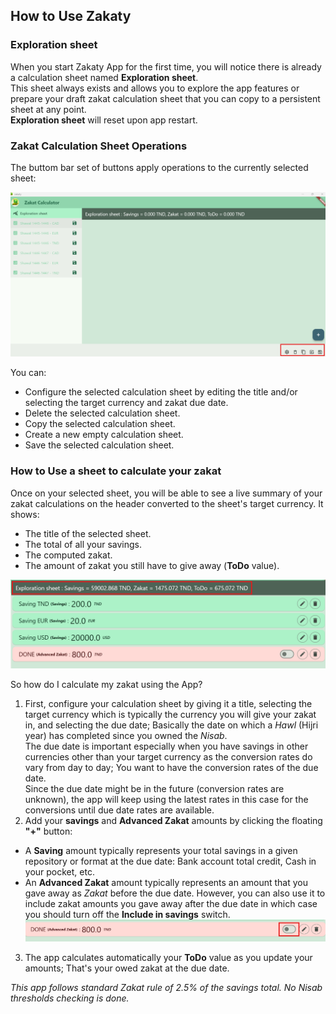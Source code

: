 ## How to Use Zakaty

### Exploration sheet
When you start Zakaty App for the first time, you will notice there is already a calculation sheet named **Exploration sheet**.\
This sheet always exists and allows you to explore the app features or prepare your draft zakat calculation sheet that you can copy to a persistent sheet at any point.\
**Exploration sheet** will reset upon app restart.

### Zakat Calculation Sheet Operations
The buttom bar set of buttons apply operations to the currently selected sheet:

![Sheet Ops](assets/sheet_ops.png)

You can:
- Configure the selected calculation sheet by editing the title and/or selecting the target currency and zakat due date.
- Delete the selected calculation sheet.
- Copy the selected calculation sheet.
- Create a new empty calculation sheet.
- Save the selected calculation sheet.

### How to Use a sheet to calculate your zakat
Once on your selected sheet, you will be able to see a live summary of your zakat calculations on the header converted to the sheet's target currency. It shows:
- The title of the selected sheet.
- The total of all your savings.
- The computed zakat.
- The amount of zakat you still have to give away (**ToDo** value).

![Sheet Hdr](assets/sheet_hdr.png)

So how do I calculate my zakat using the App?

1. First, configure your calculation sheet by giving it a title, selecting the target currency which is typically the currency you will give your zakat in, and selecting the due date; Basically the date on which a _Hawl_ (Hijri year) has completed since you owned the _Nisab_.\
The due date is important especially when you have savings in other currencies other than your target currency as the conversion rates do vary from day to day; You want to have the conversion rates of the due date.\
Since the due date might be in the future (conversion rates are unknown), the app will keep using the latest rates in this case for the conversions until due date rates are available.
2. Add your **savings** and **Advanced Zakat** amounts by clicking the floating **"+"** button:
- A **Saving** amount typically represents your total savings in a given repository or format at the due date: Bank account total credit, Cash in your pocket, etc.
- An **Advanced Zakat** amount typically represents an amount that you gave away as _Zakat_ before the due date. However, you can also use it to include zakat amounts you gave away after the due date in which case you should turn off the **Include in savings** switch.
![Advanced zakat not included in savings](assets/adv_not_included.png)
3. The app calculates automatically your **ToDo** value as you update your amounts; That's your owed zakat at the due date.

_This app follows standard Zakat rule of 2.5% of the savings total. No Nisab thresholds checking is done._